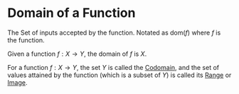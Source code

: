 # Domain of a Function

The Set of inputs accepted by the function. Notated as $\text{dom}(f)$ where $f$ is the function.

Given a function $f:X\to Y$, the domain of $f$ is $X$.

For a function $f: X \to Y$, the set $Y$ is called the [Codomain](q9vk.md), and the set of values attained by the function (which is a subset of $Y$) is called its [Range](2b8g.md) or [Image](7871.md).
